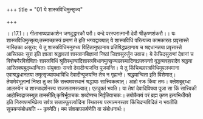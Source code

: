 +++
title = "01 ये शास्त्रविधिमुत्सृज्य"

+++
  
  
।।17.1।। गीताभाष्यप्राकाशेन जगदुद्धारकौ परौ। वन्दे परस्परात्मानौ देवौ
श्रीकृष्णशंकरौ।। यः शास्त्रविधिमुत्सृत्य;तस्माच्छास्त्रं प्रमाणं ते इति
भगवद्वाक्यात् ये शास्त्रविधिं परित्यज्य कामकारतः प्रवृत्तास्ते नास्तिका
असुराः; ये तु शास्त्रविधिमनुरुध्य विहितानुष्ठानाय प्रतिषिद्धप्रहाणाय च
श्रद्दधानतया प्रवृत्तास्ते आस्तिकाः सुरा इति ज्ञात्वा श्रद्धावतां
शास्त्रानबिज्ञानां निष्ठां जिज्ञासुरर्जुन उवाच। ये केचिदसुराणां देवानां
च विशेषणैरविशेषिताः शास्त्रविधिं
श्रुतिस्भृत्यादिशास्त्रविधानमुत्सृज्यालस्यादिनाऽपश्यन्तो
वृद्धव्यवहारादेव श्रद्धया आस्तिक्यबुद्य्धान्विताः संयुक्ताः सन्तो
देवादीन्यजन्ति पूजयन्ति। ये तु किंचिच्छास्त्रविधिमुपलभमाना
एवाश्रद्धधानतया तमुत्सृज्यायथाविधि देवादीन्पूजयन्ति तेत्र न गृह्यन्ते।
श्रद्धयान्विता इति विशेणात्। तेषामेवंभूतानां निष्ठा तु का किं
सत्त्वमवस्थानं श्रद्धायाः सात्त्विकत्वात्। आहो रजः किंवा तमः।
क्लेशबुद्य्धा आलस्येन च शास्त्रादर्शनस्य राजसतामसत्वात्। एतदुक्तं भवति।
या तेषां देवादिविषया पूजा सा किं सात्त्विकी आहोस्विद्राजस्युत
तामसीति;कृषिर्भूवाचकः शब्दोण्श्च निर्वृतिवाचकः। तयोकैक्यं परं ब्रह्म
कृष्ण इत्यभिधीयते इति निरुक्तमभिप्रेत्य सर्वत्र सत्तास्फूरर्त्यादिना
स्थितस्य परमात्मनस्तव किंचिदप्यविदितं न भवतीति सूचयन्संबोधयति --
कृष्णेति। मम संशयापकर्षणेति वा संबोधनार्थः।
